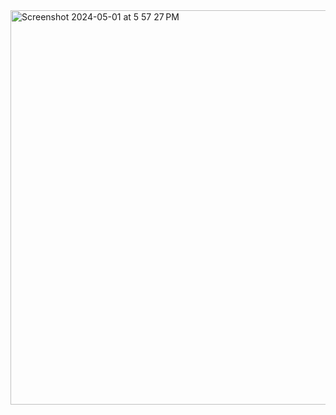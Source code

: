 <img width="631" alt="Screenshot 2024-05-01 at 5 57 27 PM" src="https://github.com/ErinF10/-Fetsy-Practice-Database/assets/144135752/5013086f-95f1-4958-9fbc-35bb4984bbb4">
